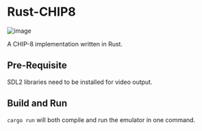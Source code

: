 # Rust-CHIP8

![image](https://github.com/user-attachments/assets/08c6feb4-3378-433e-94e8-c2ccbc8e2846)

A CHIP-8 implementation written in Rust. 

## Pre-Requisite 

SDL2 libraries need to be installed for video output.

## Build and Run

`cargo run` will both compile and run the emulator in one command.
